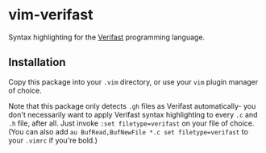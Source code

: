 # vim-verifast

Syntax highlighting for the [Verifast](https://github.com/verifast/verifast) programming language.

## Installation

Copy this package into your `.vim` directory, or use your `vim` plugin manager of choice.

Note that this package only detects `.gh` files as Verifast automatically- you don't necessarily want to apply Verifast syntax highlighting to every `.c` and `.h` file, after all.  Just invoke `:set filetype=verifast` on your file of choice.  (You can also add `au BufRead,BufNewFile *.c set filetype=verifast` to your `.vimrc` if you're bold.)
